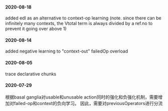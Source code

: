 #### 2020-08-18
added edl as an alternative to context-op learning
(note. since there can be infinitely many contexts, the Vtotal term is always divided by a ref.no to prevent it going over above 1)

#### 2020-08-14
added negative learning to "context-out" failedOp overload

#### 2020-08-05
trace declarative chunks

#### 2020-07-29
根据basal ganglia对usable和unusable action同时的强化和负强化机制，需要增加对failed-op和context的负向学习。
因此，需要对previousOperators进行分流
